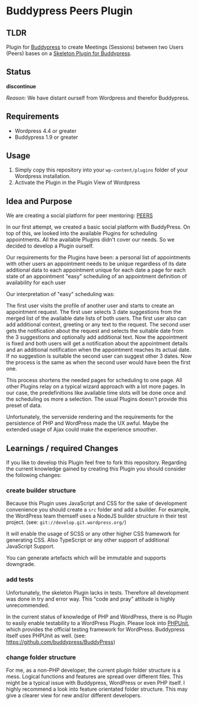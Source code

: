 # Buddypress Peers Plugin

## TLDR

Plugin for [Buddypress](https://buddypress.org/) to create Meetings (Sessions) between two Users (Peers) bases on a [Skeleton Plugin for Buddypress](https://github.com/boonebgorges/buddypress-skeleton-component).

## Status

**discontinue**

*Reason:* We have distant ourself from Wordpress and therefor Buddypress.

## Requirements

* Wordpress 4.4 or greater
* Buddypress 1.9 or greater

## Usage

1. Simply copy this repository into your `wp-content/plugins` folder of your Wordpress installation.
2. Activate the Plugin in the Plugin View of Wordpress

## Idea and Purpose

We are creating a social platform for peer mentoring: [PEERS](https://ux-peers.com)

In our first attempt, we created a basic social platform with BuddyPress. On top of this, we looked into the available Plugins for scheduling appointments. All the available Plugins didn't cover our needs. So we decided to develop a Plugin ourself.

Our requirements for the Plugins have been:
a personal list of appointments with other users
an appointment needs to be unique regardless of its date
additional data to each appointment unique for each date
a page for each state of an appointment
"easy" scheduling of an appointment
definition of availability for each user

Our interpretation of "easy" scheduling was:

The first user visits the profile of another user and starts to create an appointment request. The first user selects 3 date suggestions from the merged list of the available date lists of both users. The first user also can add additional context, greeting or any text to the request. The second user gets the notification about the request and selects the suitable date from the 3 suggestions and optionally add additional text. Now the appointment is fixed and both users will get a notification about the appointment details and an additional notification when the appointment reaches its actual date. If no suggestion is suitable the second user can suggest other 3 dates. Now the process is the same as when the second user would have been the first one. 

This process shortens the needed pages for scheduling to one page. All other Plugins relay on a typical wizard approach with a lot more pages. In our case, the predefinitions like available time slots will be done once and the scheduling os more a selection. The usual Plugins doesn't provide this preset of data.

Unfortunately, the serverside rendering and the requirements for the persistence of PHP and WordPress made the UX awful. Maybe the extended usage of Ajax could make the experience smoother.

## Learnings / required Changes

If you like to develop this Plugin feel free to fork this repository.
Regarding the current knowledge gained by creating this Plugin you should consider the following changes:

### create builder structure

Because this Plugin uses JavaScript and CSS for the sake of development convenience you should create a `src` folder and add a builder. For example, the WordPress team themself uses a NodeJS builder structure in their test project. (see: `git://develop.git.wordpress.org/`)

It will enable the usage of SCSS or any other higher CSS framework for generating CSS. Also TypeScript or any other support of additional JavaScript Support.

You can generate artefacts which will be immutable and supports downgrade.

### add tests

Unfortunately, the skeleton Plugin lacks in tests. Therefore all development was done in try and error way. This "code and pray" attitude is highly unrecommended.

In the current status of knowledge of PHP and WordPress, there is no Plugin to easily enable testability to a WordPress Plugin. Please look into [PHPUnit](https://phpunit.de/), which provides the official testing framework for WordPress. Buddypress itself uses PHPUnit as well. (see: https://github.com/buddypress/BuddyPress)

### change folder structure

For me, as a non-PHP developer, the current plugin folder structure is a mess. Logical functions and features are spread over different files. This might be a typical issue with Buddypress, WordPress or even PHP itself. I highly recommend a look into feature orientated folder structure. This may give a clearer view for new and/or different developers.